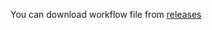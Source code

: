 You can download workflow file from [releases](https://github.com/likewinter/genius-alfred-workflow/releases)
